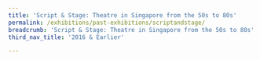 ```yaml
---
title: 'Script & Stage: Theatre in Singapore from the 50s to 80s'
permalink: /exhibitions/past-exhibitions/scriptandstage/
breadcrumb: 'Script & Stage: Theatre in Singapore from the 50s to 80s'
third_nav_title: '2016 & Earlier'

---
```



